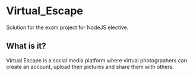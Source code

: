 # Virtual_Escape
Solution for the exam project for NodeJS elective.

## What is it?
Virtual Escape is a social media platform where virtual photogrpahers can create an account, upload their pictures and share them with others.
